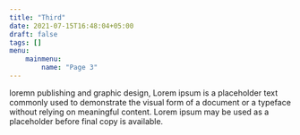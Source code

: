 ```yaml
---
title: "Third"
date: 2021-07-15T16:48:04+05:00
draft: false
tags: []
menu: 
    mainmenu:
        name: "Page 3"
---
```



loremn publishing and graphic design, Lorem ipsum is a placeholder text commonly used to demonstrate the visual form of a document or a typeface without relying on meaningful content. Lorem ipsum may be used as a placeholder before final copy is available.
